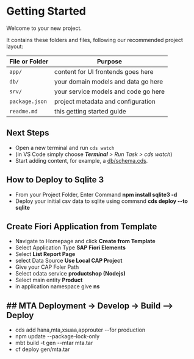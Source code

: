 # Getting Started

Welcome to your new project.

It contains these folders and files, following our recommended project layout:

File or Folder | Purpose
---------|----------
`app/` | content for UI frontends goes here
`db/` | your domain models and data go here
`srv/` | your service models and code go here
`package.json` | project metadata and configuration
`readme.md` | this getting started guide


## Next Steps

- Open a new terminal and run `cds watch` 
- (in VS Code simply choose _**Terminal** > Run Task > cds watch_)
- Start adding content, for example, a [db/schema.cds](db/schema.cds).


## How to Deploy to Sqlite 3
- From your Project Folder, Enter Command **npm install sqlite3 -d**
- Deploy your initial csv data to sqlite using commsnd **cds deploy --to sqlite**

## Create Fiori Application from Template
- Navigate to Homepage and click **Create from Template**
- Select Application Type **SAP Fiori Elements**
- Select **List Report Page**
- select Data Source **Use Local CAP Project**
- Give your CAP Foler Path
- Select odata service **productshop (Nodejs)**
- Select main entity **Product**
- in application namespace give **ns**

## ## MTA Deployment -> Develop -> Build --> Deploy

-  cds add hana,mta,xsuaa,approuter --for production
-  npm update --package-lock-only
-  mbt build -t gen --mtar mta.tar
-  cf deploy gen/mta.tar






